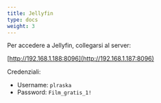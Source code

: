 ```yaml
---
title: Jellyfin
type: docs
weight: 3
---
```


Per accedere a Jellyfin, collegarsi al server:

[http://192.168.1.188:8096](http://192.168.1.187:8096)

Credenziali:
- Username: `plraska`
- Password: `Film_gratis_1!`
